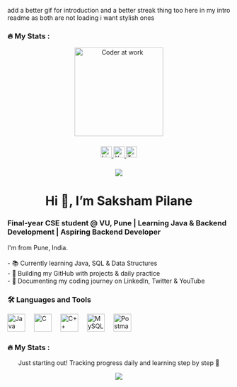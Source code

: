 add a better gif for introduction and a better streak thing too here in my intro readme as both are not loading i want stylish ones

<h3 align="left">🔥 My Stats :</h3>

<div align="center">
  <!-- Stylish animated coder GIF -->
  <img height="200" src="https://raw.githubusercontent.com/abhisheknaiidu/abhisheknaiidu/master/code.gif" alt="Coder at work" />
</div>

###

<div align="center">
  <a href="https://www.linkedin.com/in/saksham-pilane-904840383/" target="_blank">
    <img src="https://img.shields.io/static/v1?message=LinkedIn&logo=linkedin&label=&color=0077B5&logoColor=white&labelColor=&style=for-the-badge" height="25" alt="LinkedIn" />
  </a>
  <a href="https://www.youtube.com/@SakshamPilane" target="_blank">
    <img src="https://img.shields.io/static/v1?message=YouTube&logo=youtube&label=&color=FF0000&logoColor=white&labelColor=&style=for-the-badge" height="25" alt="YouTube" />
  </a>
  <a href="https://x.com/SakshamPilane" target="_blank">
    <img src="https://img.shields.io/static/v1?message=Twitter&logo=twitter&label=&color=1DA1F2&logoColor=white&labelColor=&style=for-the-badge" height="25" alt="Twitter" />
  </a>
</div>

###

<div align="center">
  <img src="https://visitor-badge.laobi.icu/badge?page_id=SakshamPilane.SakshamPilane" />
</div>

###

<h1 align="center">Hi 👋, I’m Saksham Pilane</h1>

<h3 align="left">Final-year CSE student @ VU, Pune | Learning Java & Backend Development | Aspiring Backend Developer</h3>

<p align="left">
I'm from Pune, India.<br><br>
- 📚 Currently learning Java, SQL & Data Structures<br>
- 🔭 Building my GitHub with projects & daily practice<br>
- 🌱 Documenting my coding journey on LinkedIn, Twitter & YouTube
</p>

###

<h3 align="left">🛠 Languages and Tools</h3>

<div align="left">
  <img src="https://cdn.jsdelivr.net/gh/devicons/devicon/icons/java/java-original-wordmark.svg" height="40" alt="Java" />
  <img width="12" />
  <img src="https://cdn.jsdelivr.net/gh/devicons/devicon/icons/c/c-original.svg" height="40" alt="C" />
  <img width="12" />
  <img src="https://cdn.jsdelivr.net/gh/devicons/devicon/icons/cplusplus/cplusplus-original.svg" height="40" alt="C++" />
  <img width="12" />
  <img src="https://cdn.jsdelivr.net/gh/devicons/devicon/icons/mysql/mysql-original-wordmark.svg" height="40" alt="MySQL" />
  <img width="12" />
  <img src="https://cdn.jsdelivr.net/gh/devicons/devicon/icons/postman/postman-original.svg" height="40" alt="Postman" />
</div>

###

<h3 align="left">🔥 My Stats :</h3>

<p align="center">
  Just starting out! Tracking progress daily and learning step by step 🚀
</p>

<div align="center">
  <img src="https://github-readme-stats.vercel.app/api?username=SakshamPilane&show_icons=true&theme=radical" />
</div>
